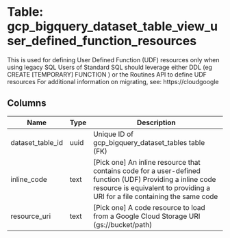 
# Table: gcp_bigquery_dataset_table_view_user_defined_function_resources
This is used for defining User Defined Function (UDF) resources only when using legacy SQL Users of Standard SQL should leverage either DDL (eg CREATE [TEMPORARY] FUNCTION  ) or the Routines API to define UDF resources For additional information on migrating, see: https://cloudgoogle
## Columns
| Name        | Type           | Description  |
| ------------- | ------------- | -----  |
|dataset_table_id|uuid|Unique ID of gcp_bigquery_dataset_tables table (FK)|
|inline_code|text|[Pick one] An inline resource that contains code for a user-defined function (UDF) Providing a inline code resource is equivalent to providing a URI for a file containing the same code|
|resource_uri|text|[Pick one] A code resource to load from a Google Cloud Storage URI (gs://bucket/path)|
